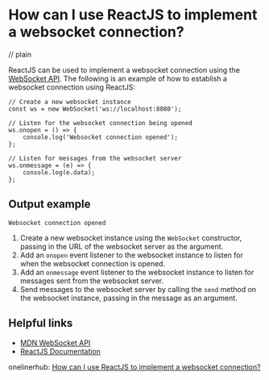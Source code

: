 # How can I use ReactJS to implement a websocket connection?
// plain

ReactJS can be used to implement a websocket connection using the [WebSocket API](https://developer.mozilla.org/en-US/docs/Web/API/WebSockets_API). The following is an example of how to establish a websocket connection using ReactJS:

```
// Create a new websocket instance
const ws = new WebSocket('ws://localhost:8080');

// Listen for the websocket connection being opened
ws.onopen = () => {
    console.log('Websocket connection opened');
};

// Listen for messages from the websocket server
ws.onmessage = (e) => {
    console.log(e.data);
};
```

## Output example

```
Websocket connection opened
```

1. Create a new websocket instance using the `WebSocket` constructor, passing in the URL of the websocket server as the argument.
2. Add an `onopen` event listener to the websocket instance to listen for when the websocket connection is opened.
3. Add an `onmessage` event listener to the websocket instance to listen for messages sent from the websocket server.
4. Send messages to the websocket server by calling the `send` method on the websocket instance, passing in the message as an argument.

## Helpful links
- [MDN WebSocket API](https://developer.mozilla.org/en-US/docs/Web/API/WebSockets_API)
- [ReactJS Documentation](https://reactjs.org/docs/getting-started.html)

onelinerhub: [How can I use ReactJS to implement a websocket connection?](https://onelinerhub.com/reactjs/how-can-i-use-reactjs-to-implement-a-websocket-connection)